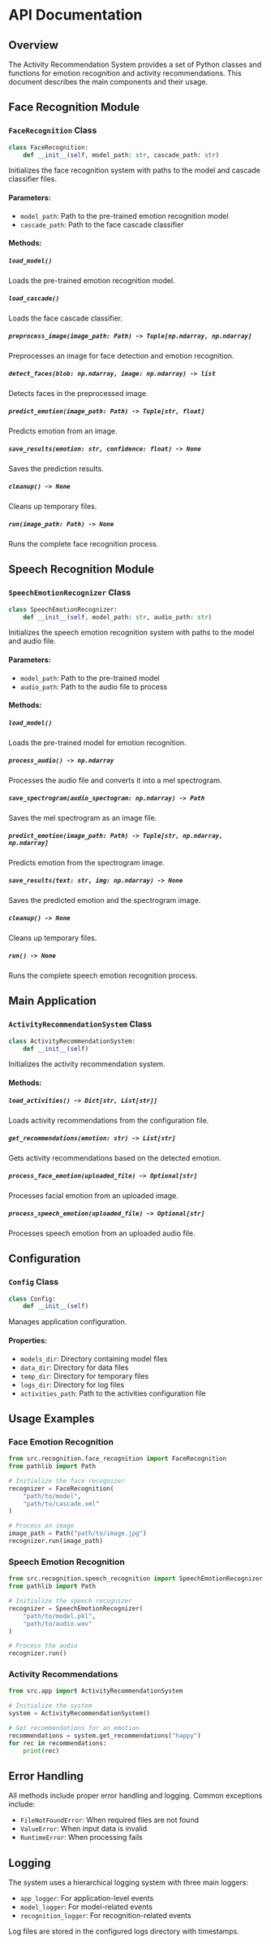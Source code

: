 # API Documentation

## Overview

The Activity Recommendation System provides a set of Python classes and functions for emotion recognition and activity recommendations. This document describes the main components and their usage.

## Face Recognition Module

### `FaceRecognition` Class

```python
class FaceRecognition:
    def __init__(self, model_path: str, cascade_path: str)
```

Initializes the face recognition system with paths to the model and cascade classifier files.

#### Parameters:
- `model_path`: Path to the pre-trained emotion recognition model
- `cascade_path`: Path to the face cascade classifier

#### Methods:

##### `load_model()`
Loads the pre-trained emotion recognition model.

##### `load_cascade()`
Loads the face cascade classifier.

##### `preprocess_image(image_path: Path) -> Tuple[np.ndarray, np.ndarray]`
Preprocesses an image for face detection and emotion recognition.

##### `detect_faces(blob: np.ndarray, image: np.ndarray) -> list`
Detects faces in the preprocessed image.

##### `predict_emotion(image_path: Path) -> Tuple[str, float]`
Predicts emotion from an image.

##### `save_results(emotion: str, confidence: float) -> None`
Saves the prediction results.

##### `cleanup() -> None`
Cleans up temporary files.

##### `run(image_path: Path) -> None`
Runs the complete face recognition process.

## Speech Recognition Module

### `SpeechEmotionRecognizer` Class

```python
class SpeechEmotionRecognizer:
    def __init__(self, model_path: str, audio_path: str)
```

Initializes the speech emotion recognition system with paths to the model and audio file.

#### Parameters:
- `model_path`: Path to the pre-trained model
- `audio_path`: Path to the audio file to process

#### Methods:

##### `load_model()`
Loads the pre-trained model for emotion recognition.

##### `process_audio() -> np.ndarray`
Processes the audio file and converts it into a mel spectrogram.

##### `save_spectrogram(audio_spectogram: np.ndarray) -> Path`
Saves the mel spectrogram as an image file.

##### `predict_emotion(image_path: Path) -> Tuple[str, np.ndarray, np.ndarray]`
Predicts emotion from the spectrogram image.

##### `save_results(text: str, img: np.ndarray) -> None`
Saves the predicted emotion and the spectrogram image.

##### `cleanup() -> None`
Cleans up temporary files.

##### `run() -> None`
Runs the complete speech emotion recognition process.

## Main Application

### `ActivityRecommendationSystem` Class

```python
class ActivityRecommendationSystem:
    def __init__(self)
```

Initializes the activity recommendation system.

#### Methods:

##### `load_activities() -> Dict[str, List[str]]`
Loads activity recommendations from the configuration file.

##### `get_recommendations(emotion: str) -> List[str]`
Gets activity recommendations based on the detected emotion.

##### `process_face_emotion(uploaded_file) -> Optional[str]`
Processes facial emotion from an uploaded image.

##### `process_speech_emotion(uploaded_file) -> Optional[str]`
Processes speech emotion from an uploaded audio file.

## Configuration

### `Config` Class

```python
class Config:
    def __init__(self)
```

Manages application configuration.

#### Properties:
- `models_dir`: Directory containing model files
- `data_dir`: Directory for data files
- `temp_dir`: Directory for temporary files
- `logs_dir`: Directory for log files
- `activities_path`: Path to the activities configuration file

## Usage Examples

### Face Emotion Recognition

```python
from src.recognition.face_recognition import FaceRecognition
from pathlib import Path

# Initialize the face recognizer
recognizer = FaceRecognition(
    "path/to/model",
    "path/to/cascade.xml"
)

# Process an image
image_path = Path("path/to/image.jpg")
recognizer.run(image_path)
```

### Speech Emotion Recognition

```python
from src.recognition.speech_recognition import SpeechEmotionRecognizer
from pathlib import Path

# Initialize the speech recognizer
recognizer = SpeechEmotionRecognizer(
    "path/to/model.pkl",
    "path/to/audio.wav"
)

# Process the audio
recognizer.run()
```

### Activity Recommendations

```python
from src.app import ActivityRecommendationSystem

# Initialize the system
system = ActivityRecommendationSystem()

# Get recommendations for an emotion
recommendations = system.get_recommendations("happy")
for rec in recommendations:
    print(rec)
```

## Error Handling

All methods include proper error handling and logging. Common exceptions include:

- `FileNotFoundError`: When required files are not found
- `ValueError`: When input data is invalid
- `RuntimeError`: When processing fails

## Logging

The system uses a hierarchical logging system with three main loggers:

- `app_logger`: For application-level events
- `model_logger`: For model-related events
- `recognition_logger`: For recognition-related events

Log files are stored in the configured logs directory with timestamps.
